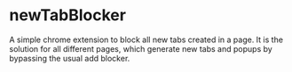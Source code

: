 # newTabBlocker
A simple chrome extension to block all new tabs created in a page. 
It is the solution for all different pages, which generate new tabs and popups by bypassing the usual
add blocker.
